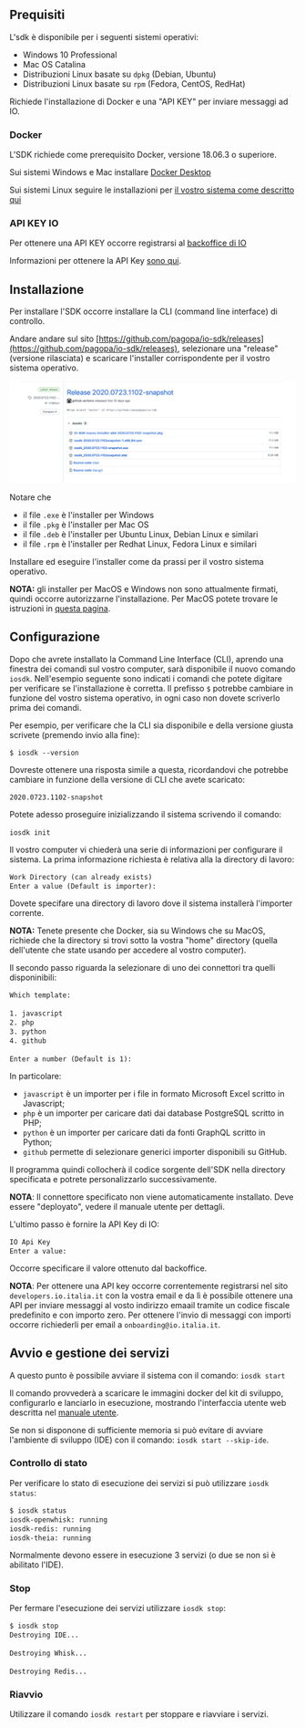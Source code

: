 ## Prequisiti

L'sdk è disponibile per i seguenti sistemi operativi:

- Windows 10 Professional
- Mac OS Catalina
- Distribuzioni Linux basate su `dpkg` (Debian, Ubuntu)
- Distribuzioni Linux basate su `rpm` (Fedora, CentOS, RedHat)

Richiede l'installazione di Docker e una "API KEY" per inviare messaggi ad IO. 

### Docker

L'SDK richiede come prerequisito Docker, versione 18.06.3 o superiore.

Sui sistemi Windows e Mac installare [Docker Desktop](https://www.docker.com/products/docker-desktop)

Sui sistemi Linux seguire le installazioni per [il vostro sistema come descritto qui](https://docs.docker.com/engine/install/)

### API KEY IO

Per ottenere una API KEY occorre registrarsi al [backoffice di IO](https://developer.io.italia.it/)

Informazioni per ottenere la API Key [sono qui](https://developer.io.italia.it/openapi.html).

## Installazione

Per installare l'SDK occorre installare la CLI (command line interface) di controllo.

Andare andare sul sito [https://github.com/pagopa/io-sdk/releases](https://github.com/pagopa/io-sdk/releases), selezionare una "release" (versione rilasciata) e scaricare l'installer corrispondente per il vostro sistema operativo.

![Releses](/docs/images/admin-releases.png)

Notare che 
- il file `.exe` è l'installer per Windows
- il file `.pkg` è l'installer per Mac OS
- il file `.deb` è l'installer per Ubuntu Linux, Debian Linux e similari
- il file `.rpm` è l'installer per Redhat Linux, Fedora Linux e similari

Installare ed eseguire l'installer come da prassi per il vostro sistema operativo.

**NOTA:** gli installer per MacOS e Windows non sono attualmente firmati, quindi occorre autorizzarne l'installazione. Per MacOS potete trovare le istruzioni in [questa pagina](https://support.apple.com/it-it/HT202491).

## Configurazione

Dopo che avrete installato la Command Line Interface (CLI), aprendo una finestra dei comandi sul vostro computer, sarà disponibile il nuovo comando `iosdk`. Nell'esempio seguente sono indicati i comandi che potete digitare per verificare se l'installazione è corretta. Il prefisso `$` potrebbe cambiare in funzione del vostro sistema operativo, in ogni caso non dovete scriverlo prima dei comandi. 

Per esempio, per verificare che la CLI sia disponibile e della versione giusta scrivete (premendo invio alla fine):

```
$ iosdk --version
```

Dovreste ottenere una risposta simile a questa, ricordandovi che potrebbe cambiare in funzione della versione di CLI che avete scaricato:
```
2020.0723.1102-snapshot
```

Potete adesso proseguire inizializzando il sistema scrivendo il comando:

`iosdk init`

Il vostro computer vi chiederà una serie di informazioni per configurare il sistema. La prima informazione richiesta è relativa alla la directory di lavoro:

```
Work Directory (can already exists)
Enter a value (Default is importer):
```

Dovete specifare una directory di lavoro dove il sistema installerà l'importer corrente.

**NOTA:** Tenete presente che Docker, sia su Windows che su MacOS, richiede che la directory si trovi sotto la vostra "home" directory (quella dell'utente che state usando per accedere al vostro computer).

Il secondo passo riguarda la selezionare di uno dei connettori tra quelli disponinibili:

```
Which template:

1. javascript
2. php
3. python
4. github

Enter a number (Default is 1):
```

In particolare:

- `javascript` è un importer per i file in formato Microsoft Excel scritto in Javascript;
- `php` è un importer per caricare dati dai database PostgreSQL scritto in PHP;
- `python` è un importer per caricare dati da fonti GraphQL scritto in Python;
- `github` permette di selezionare generici importer disponibili su GitHub.

Il programma quindi collocherà il codice sorgente dell'SDK nella directory specificata e potrete personalizzarlo successivamente.

**NOTA**: Il connettore specificato non viene automaticamente installato. Deve essere "deployato", vedere il manuale utente per dettagli.

L'ultimo passo è fornire la API Key di IO:

```
IO Api Key
Enter a value: 
```

Occorre specificare il valore ottenuto dal backoffice.

**NOTA**: Per ottenere una API key occorre correntemente registrarsi nel sito `developers.io.italia.it` con la vostra email e da lì è possibile ottenere una API per inviare messaggi al vosto indirizzo emaail tramite un codice fiscale  predefinito e con importo zero. Per ottenere l'invio di messaggi con importi occorre richiederli per email a `onboarding@io.italia.it`.

## Avvio e gestione dei servizi

A questo punto è possibile avviare il sistema con il comando: `iosdk start`

Il comando provvederà a scaricare le immagini docker del kit di sviluppo, configurarlo e lanciarlo in esecuzione, mostrando l'interfaccia utente web descritta nel [manuale utente](/docs/utente.md).


Se non si disponone di sufficiente memoria si può evitare di avviare l'ambiente di sviluppo (IDE) con il comando: `iosdk start --skip-ide`.

### Controllo di stato

Per verificare lo stato di esecuzione dei servizi si può utilizzare `iosdk status`:

```
$ iosdk status
iosdk-openwhisk: running
iosdk-redis: running
iosdk-theia: running
```

Normalmente devono essere in esecuzione 3 servizi (o due se non si è abilitato l'IDE).

### Stop

Per fermare l'esecuzione dei servizi utilizzare `iosdk stop`:

```
$ iosdk stop
Destroying IDE...

Destroying Whisk...

Destroying Redis...
```

### Riavvio

Utilizzare il comando `iosdk restart` per stoppare e riavviare i servizi.
